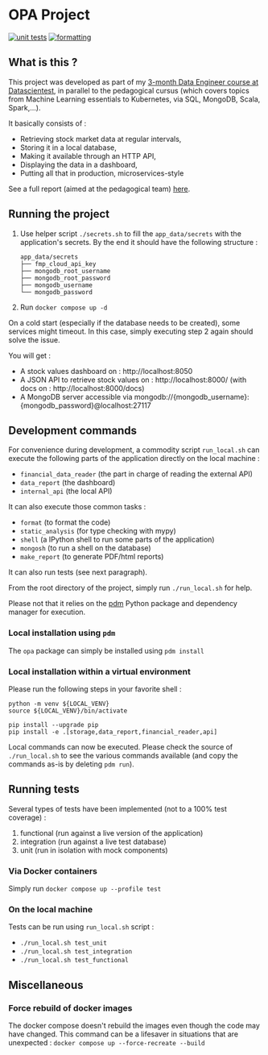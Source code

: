 # OPA Project

[![unit tests](https://github.com/DataScientest-Studio/juin23_bde_opa/actions/workflows/tests_unit.yml/badge.svg)](https://github.com/DataScientest-Studio/juin23_bde_opa/actions/workflows/tests_unit.yml) [![formatting](https://github.com/DataScientest-Studio/juin23_bde_opa/actions/workflows/format.yml/badge.svg)](https://github.com/DataScientest-Studio/juin23_bde_opa/actions/workflows/format.yml)

## What is this ?

This project was developed as part of my [3-month Data Engineer course at Datascientest](https://datascientest.com/formation-data-engineer), in parallel to the pedagogical cursus (which covers topics from Machine Learning essentials to Kubernetes, via SQL, MongoDB, Scala, Spark,...).

It basically consists of :

* Retrieving stock market data at regular intervals,
* Storing it in a local database,
* Making it available through an HTTP API,
* Displaying the data in a dashboard,
* Putting all that in production, microservices-style

See a full report (aimed at the pedagogical team) [here](docs/report/opa.pdf).

## Running the project

1. Use helper script `./secrets.sh` to fill the `app_data/secrets` with the application's secrets. By the end it should have the following structure :

    ```
    app_data/secrets
    ├── fmp_cloud_api_key
    ├── mongodb_root_username
    ├── mongodb_root_password
    ├── mongodb_username
    └── mongodb_password
    ```

1. Run `docker compose up -d`

On a cold start (especially if the database needs to be created), some services might timeout. In this case, simply executing step 2 again should solve the issue.

You will get :

* A stock values dashboard on : http://localhost:8050
* A JSON API to retrieve stock values on : http://localhost:8000/ (with docs on : http://localhost:8000/docs)
* A MongoDB server accessible via mongodb://{mongodb_username}:{mongodb_password}@localhost:27117

## Development commands

For convenience during development, a commodity script `run_local.sh` can execute the following parts of the application directly on the local machine : 

* `financial_data_reader` (the part in charge of reading the external API)
* `data_report` (the dashboard)
* `internal_api` (the local API)

It can also execute those common tasks :

* `format` (to format the code)
* `static_analysis` (for type checking with mypy)
* `shell` (a IPython shell to run some parts of the application)
* `mongosh` (to run a shell on the database)
* `make_report` (to generate PDF/html reports)

It can also run tests (see next paragraph).

From the root directory of the project, simply run `./run_local.sh` for help.

Please not that it relies on the [pdm](https://pdm.fming.dev/) Python package and dependency manager for execution.

### Local installation using `pdm`

The `opa` package can simply be installed using `pdm install`

### Local installation within a virtual environment

Please run the following steps in your favorite shell :

```
python -m venv ${LOCAL_VENV}
source ${LOCAL_VENV}/bin/activate

pip install --upgrade pip
pip install -e .[storage,data_report,financial_reader,api]
```

Local commands can now be executed. Please check the source of `./run_local.sh` to see the various commands available (and copy the commands as-is by deleting `pdm run`).

## Running tests

Several types of tests have been implemented (not to a 100% test coverage) :

1. functional (run against a live version of the application)
1. integration (run against a live test database)
1. unit (run in isolation with mock components)

### Via Docker containers

Simply run `docker compose up --profile test`

### On the local machine

Tests can be run using `run_local.sh` script :

* `./run_local.sh test_unit`
* `./run_local.sh test_integration`
* `./run_local.sh test_functional`

## Miscellaneous

### Force rebuild of docker images

The docker compose doesn't rebuild the images even though the code may have changed. This command can be a lifesaver in situations that are unexpected : `docker compose up --force-recreate --build`
